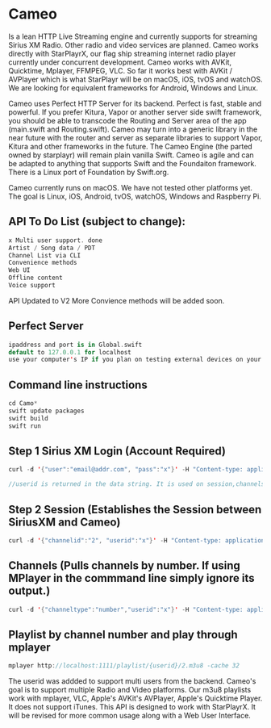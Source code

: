 # Cameo

Is a lean HTTP Live Streaming engine and currently supports for streaming Sirius XM Radio. Other radio and video services are planned. Cameo works directly with StarPlayrX, our flag ship streaming internet radio player currently under concurrent development. Cameo works with AVKit, Quicktime, Mplayer, FFMPEG, VLC. So far it works best with AVKit / AVPlayer which is what StarPlayr will be on macOS, iOS, tvOS and watchOS.  We are looking for equivalent frameworks for Android, Windows and Linux.

Cameo uses Perfect HTTP Server for its backend. Perfect is fast, stable and powerful. If you prefer Kitura, Vapor or another server side swift framework, you should be able to transcode the Routing and Server area of the app (main.swift and Routing.swift). Cameo may turn into a generic library in the near future with the router and server as separate libraries to support Vapor, Kitura and other frameworks in the future. The Cameo Engine (the parted owned by starplayr) will remain plain vanilla Swift. Cameo is agile and can be adapted to anything that supports Swift and the Foundaiton framework. There is a Linux port of Foundation by Swift.org.

Cameo currently runs on macOS. We have not tested other platforms yet. The goal is Linux, iOS, Android, tvOS, watchOS, Windows and Raspberry Pi.

## API To Do List (subject to change):
```swift
x Multi user support. done
Artist / Song data / PDT
Channel List via CLI
Convenience methods
Web UI
Offline content
Voice support
```

API Updated to V2
More Convience methods will be added soon.

## Perfect Server
```swift
ipaddress and port is in Global.swift
default to 127.0.0.1 for localhost
use your computer's IP if you plan on testing external devices on your LAN like iOS.
```

## Command line instructions
```swift
cd Camo*
swift update packages
swift build
swift run
```

## Step 1 Sirius XM Login (Account Required)
```swift
curl -d '{"user":"email@addr.com", "pass":"x"}' -H "Content-type: application/json" -X POST http://127.0.0.1:1111/api/v2/login

//userid is returned in the data string. It is used on session,channels,and playlist calls. It helps if you are testing more than one SiriusXM account.  
```

## Step 2 Session (Establishes the Session between SiriusXM and Cameo)
```swift
curl -d '{"channelid":"2", "userid":"x"}' -H "Content-type: application/json" -X POST http://127.0.0.1:1111/api/v2/session
```

## Channels (Pulls channels by number. If using MPlayer in the commmand line simply ignore its output.)
```swift
curl -d '{"channeltype":"number","userid":"x"}' -H "Content-type: application/json" -X POST http://127.0.0.1:1111/api/v2/channels
```

## Playlist by channel number and play through mplayer
```swift
mplayer http://localhost:1111/playlist/{userid}/2.m3u8 -cache 32
```

The userid was addded to support multi users from the backend. Cameo's goal is to support multiple Radio and Video platforms.
Our m3u8 playlists work with mplayer, VLC, Apple's AVKit's AVPlayer, Apple's Quicktime Player. It does not support iTunes. This API is designed to work with StarPlayrX. It will be revised for more common usage along with a Web User Interface.
